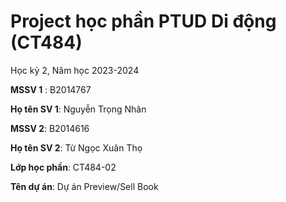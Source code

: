 # Project học phần PTUD Di động (CT484)

Học kỳ 2, Năm học 2023-2024

**MSSV 1** : B2014767

**Họ tên SV 1**: Nguyễn Trọng Nhân

**MSSV 2**: B2014616

**Họ tên SV 2**: Từ Ngọc Xuân Thọ

**Lớp học phần**: CT484-02

**Tên dự án**: Dự án Preview/Sell Book

